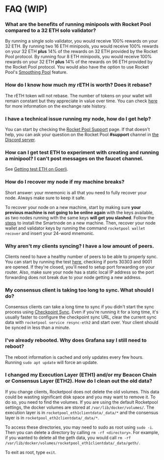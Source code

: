 # FAQ (WIP)

### What are the benefits of running minipools with Rocket Pool compared to a 32 ETH solo validator?

By running a single solo validator, you would receive 100% rewards on your 32 ETH.
By running two 16 ETH minipools, you would receive 100% rewards on your 32 ETH **plus** 14% of the rewards on 32 ETH provided by the Rocket Pool protocol.
By running four 8 ETH minipools, you would receive 100% rewards on your 32 ETH **plus** 14% of the rewards on 96 ETH provided by the Rocket Pool protocol.
You would also have the option to use Rocket Pool's [Smoothing Pool](./prepare-node#smoothing-pool) feature.

### How do I know how much my rETH is worth? Does it rebase?

The rETH token will not rebase.
The number of tokens on your wallet will remain constant but they appreciate in value over time.
You can check [here](https://rocketscan.io/reth) for more information on the exchange rate history.

### I have a technical issue running my node, how do I get help?

You can start by checking the [Rocket Pool Support](https://rocketpool.support) page.
If that doesn't help, you can ask your question on the Rocket Pool **#support** channel in [the Discord server](https://discord.gg/rocketpool).

### How can I get test ETH to experiment with creating and running a minipool? I can't post messages on the faucet channel.

See [Getting test ETH on Goerli](../testnet/overview#getting-test-eth-on-goerli).

### How do I recover my node if my machine breaks?

Short answer: your mnemonic is all that you need to fully recover your node.
Always make sure to keep it safe.

To recover your node on a new machine, start by making sure **your previous machine is not going to be online again** with the keys available, as two nodes running with the same keys **will get you slashed**.
Follow the [steps](./install-modes) to install the Smartnode on a new machine.
Then, recover your node wallet and validator keys by running the command `rocketpool wallet recover` and insert your 24-word mnemonic.

### Why aren't my clients syncing? I have a low amount of peers.

Clients need to have a healthy number of peers to be able to properly sync.
You can start by running the test [here](https://www.yougetsignal.com/tools/open-ports/), checking if ports 30303 and 9001 are opened.
If they're closed, you'll need to setup port forwarding on your router.
Also, make sure your node has a static local IP address so the port forwarding does not break due to your node getting a new address.

### My consensus client is taking too long to sync. What should I do?

Consensus clients can take a long time to sync if you didn't start the sync process using [Checkpoint Sync](./config-docker#beacon-chain-checkpoint-syncing).
Even if you're running it for a long time, it's usually faster to configure the checkpoint sync URL, clear the current sync data with `rocketpool service resync-eth2` and start over.
Your client should be synced in less than a minute.

### I've already rebooted. Why does Grafana say I still need to reboot?

The reboot information is cached and only updates every few hours.
Running `sudo apt update` will force an update.

### I changed my Execution Layer (ETH1) and/or my Beacon Chain or Consensus Layer (ETH2). How do I clean out the old data?

If you change clients, Rocketpool does not delete the old volumes. This data could be wasting significant disk space and you may want to remove it. To do so, you need to find the volumes. If you are using the default Rocketpool settings, the docker volumes are stored at `/var/lib/docker/volumes/`. The execution layer is in `rocketpool_eth1clientdata/_data/*` and the consensus layer is in `rocketpool_eth2clientdata/_data/*`.

To access these directories, you may need to sudo as root using `sudo -i`. Then you can delete a directory by calling `rm -rf <directory>`. For example, if you wanted to delete all the geth data, you would call `rm -rf /var/lib/docker/volumes/rocketpool_eth1clientdata/_data/geth/`.

To exit as root, type `exit`.
